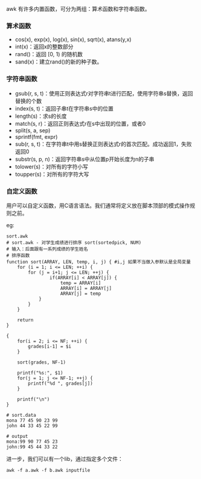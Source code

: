 <!--
author: 刘青
date: 2017-03-17
title: 函数
tags: 
category: linux/sed_awk2
status: publish
type: note
summary:
-->

awk 有许多内置函数，可分为两组：算术函数和字符串函数。

### 算术函数
- cos(x), exp(x), log(x), sin(x), sqrt(x), atans(y,x)
- int(x)：返回x的整数部分
- rand()：返回 [0, 1) 的随机数
- sand(x)：建立rand()的新的种子数。

### 字符串函数
- gsub(r, s,
  t)：使用正则表达式r对字符串t进行匹配，使用字符串s替换，返回替换的个数
- index(s, t)：返回子串t在字符串s中的位置
- length(s)：求s的长度
- match(s, r)：返回正则表达式r在s中出现的位置，或者0
- split(s, a, sep)
- sprintf(fmt, expr)
- sub(r, s, t)：在字符串t中用s替换正则表达式r的首次匹配。成功返回1，失败返回0
- substr(s, p, n)：返回字符串s中从位置p开始长度为n的子串
- tolower(s)：对所有的字符小写
- toupper(s)：对所有的字符大写

### 自定义函数
用户可以自定义函数，用C语言语法。我们通常将定义放在脚本顶部的模式操作规则之前。

eg:
```
sort.awk
# sort.awk - 对学生成绩进行排序 sort(sortedpick, NUM)
# 输入：后面跟有一系列成绩的学生姓名
# 排序函数
function sort(ARRAY, LEN, temp, i, j) { #i,j 如果不当做入参默认是全局变量
    for (i = 1; i <= LEN; ++i) {
        for (j = i+1; j <= LEN; ++j) {
                if(ARRAY[i] < ARRAY[j]) {
                    temp = ARRAY[i]
                    ARRAY[i] = ARRAY[j]
                    ARRAY[j] = temp
            }
        }
    }

    return
}

{
    for(i = 2; i <= NF; ++i) {
        grades[i-1] = $i
    }

    sort(grades, NF-1)

    printf("%s:", $1)
    for(j = 1; j <= NF-1; ++j) {
        printf("%d ", grades[j])
    }

    printf("\n")
}

# sort.data
mona 77 45 90 23 99
john 44 33 45 22 99

# output
mona:99 90 77 45 23 
john:99 45 44 33 22 
```

进一步，我们可以有一个lib，通过指定多个文件：
```
awk -f a.awk -f b.awk inputfile
```
